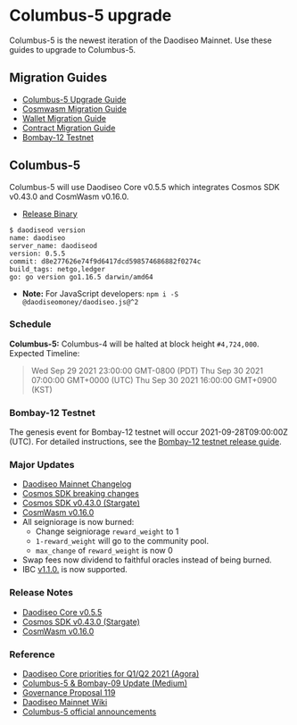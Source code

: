 # Columbus-5 upgrade

Columbus-5 is the newest iteration of the Daodiseo Mainnet. Use these guides to upgrade to Columbus-5.

## Migration Guides

- [Columbus-5 Upgrade Guide](https://github.com/daodiseomoney/mainnet/wiki/Columbus-5-Upgrade-Instructions)
- [Cosmwasm Migration Guide](https://github.com/CosmWasm/cosmwasm/blob/main/MIGRATING.md)
- [Wallet Migration Guide](https://github.com/daodiseomoney/mainnet/wiki/Columbus-5-Wallet-Migration-Guide)
- [Contract Migration Guide](https://github.com/daodiseomoney/mainnet/wiki/Columbus-5-Contract-Migration-Guide)
- [Bombay-12 Testnet](https://github.com/daodiseomoney/testnet/tree/master/bombay-12)

## Columbus-5

Columbus-5 will use Daodiseo Core v0.5.5 which integrates Cosmos SDK v0.43.0 and CosmWasm v0.16.0.

- [Release Binary](https://github.com/daodiseomoney/core/releases/tag/v0.5.5)

```
$ daodiseod version
name: daodiseo
server_name: daodiseod
version: 0.5.5
commit: d8e277626e74f9d6417dcd598574686882f0274c
build_tags: netgo,ledger
go: go version go1.16.5 darwin/amd64
```

- **Note:** For JavaScript developers: `npm i -S @daodiseomoney/daodiseo.js@^2`

### Schedule
**Columbus-5:** Columbus-4 will be halted at block height `#4,724,000`.  
Expected Timeline:

>Wed Sep 29 2021 23:00:00 GMT-0800 (PDT)
Thu Sep 30 2021 07:00:00 GMT+0000 (UTC)
Thu Sep 30 2021 16:00:00 GMT+0900 (KST)

### Bombay-12 Testnet

The genesis event for Bombay-12 testnet will occur 2021-09-28T09:00:00Z (UTC).
For detailed instructions, see the [Bombay-12 testnet release guide](https://github.com/daodiseomoney/testnet/tree/master/bombay-12).

### Major Updates

- [Daodiseo Mainnet Changelog](https://github.com/daodiseomoney/core/blob/main/CHANGELOG.md)
- [Cosmos SDK breaking changes](https://docs.cosmos.network/master/migrations/rest.html)
- [Cosmos SDK v0.43.0 (Stargate)](https://github.com/cosmos/cosmos-sdk/releases/tag/v0.43.0)
- [CosmWasm v0.16.0](https://github.com/CosmWasm/cosmwasm/releases/tag/v0.16.0)
- All seigniorage is now burned:
  - Change seigniorage `reward_weight` to 1
  - `1-reward_weight` will go to the community pool.
  - `max_change` of `reward_weight` is now 0
- Swap fees now dividend to faithful oracles instead of being burned.
- IBC [v1.1.0.](https://github.com/cosmos/ibc-go/releases/tag/v1.1.0) is now supported.

### Release Notes

- [Daodiseo Core v0.5.5](https://github.com/daodiseomoney/core/releases/tag/v0.5.5)  
- [Cosmos SDK v0.43.0 (Stargate)](https://github.com/cosmos/cosmos-sdk/releases/tag/v0.43.0)  
- [CosmWasm v0.16.0](https://github.com/CosmWasm/cosmwasm/releases/tag/v0.16.0)  

### Reference

- [Daodiseo Core priorities for Q1/Q2 2021 (Agora)](https://agora.daodiseo.money/t/daodiseo-core-priorities-for-q1-q2-2021/388)
- [Columbus-5 & Bombay-09 Update (Medium)](https://medium.com/daodiseomoney/columbus-5-bombay-09-update-4fdf94da0fe6)
- [Governance Proposal 119](https://station.daodiseo.money/proposal/119)
- [Daodiseo Mainnet Wiki](https://github.com/daodiseomoney/mainnet/wiki)
- [Columbus-5 official announcements](https://github.com/daodiseomoney/mainnet/wiki/Columbus-5-Official-Announcements)
